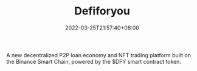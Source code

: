 ﻿---
weight: 
title: "Defiforyou"
description: "A new decentralized P2P loan economy and NFT trading platform built on the Binance Smart Chain, powered by the $DFY smart contract token."
date: 2022-03-25T21:57:40+08:00
lastmod: 2022-03-25T16:45:40+08:00
draft: false
authors: ["Metabd"]
featuredImage: "488.png"
link: "https://defiforyou.uk/"
tags: ["Defiforyou","数字收藏品"]
categories: ["navigation"]
navigation: ["数字收藏品"]
lightgallery: true
toc: true
pinned: false
recommend: false
recommend1: false
---
A new decentralized P2P loan economy and NFT trading platform built on the Binance Smart Chain, powered by the $DFY smart contract token.
